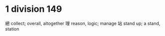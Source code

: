 # 1 division 149

總	 collect; overall, altogether
理	 reason, logic; manage
站	 stand up; a stand, station
